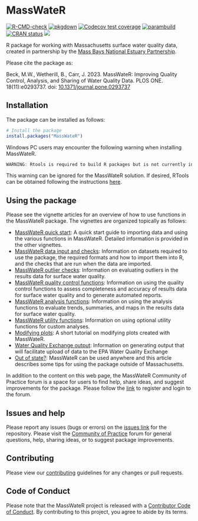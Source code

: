 # MassWateR

<!-- badges: start -->
[![R-CMD-check](https://github.com/massbays-tech/MassWateR/workflows/R-CMD-check/badge.svg)](https://github.com/massbays-tech/MassWateR/actions)
[![pkgdown](https://github.com/massbays-tech/MassWateR/workflows/pkgdown/badge.svg)](https://github.com/massbays-tech/MassWateR/actions)
[![Codecov test coverage](https://codecov.io/gh/massbays-tech/MassWateR/branch/main/graph/badge.svg)](https://app.codecov.io/gh/massbays-tech/MassWateR?branch=main)
[![parambuild](https://github.com/massbays-tech/MassWateR/workflows/parambuild/badge.svg)](https://github.com/massbays-tech/MassWateR/actions)
[![CRAN status](https://www.r-pkg.org/badges/version/MassWateR)](https://CRAN.R-project.org/package=MassWateR)
[![](http://cranlogs.r-pkg.org/badges/grand-total/MassWateR)](https://CRAN.R-project.org/package=MassWateR)
<!-- badges: end -->

R package for working with Massachusetts surface water quality data, created in partnership by the [Mass Bays National Estuary Partnership](https://massbays.org/).

Please cite the package as: 

Beck, M.W., Wetherill, B., Carr, J. 2023. MassWateR: Improving Quality Control, Analysis, and Sharing of
Water Quality Data. PLOS ONE. 18(11):e0293737. doi: [10.1371/journal.pone.0293737](https://doi.org/10.1371/journal.pone.0293737)

## Installation

The package can be installed as follows:

``` r
# Install the package
install.packages("MassWateR")
```

Windows PC users may encounter the following warning when installing MassWateR.

```r
WARNING: Rtools is required to build R packages but is not currently installed. Please download and install the appropriate version of Rtools before proceeding: https://cran.r-project.org/bin/windows/Rtools/
```

This warning can be ignored for the MassWateR solution.  If desired, RTools can be obtained following the instructions <a rel="canonical" href="https://cran.r-project.org/bin/windows/Rtools/" target="_blank">here</a>.

## Using the package

Please see the vignette articles for an overview of how to use functions in the MassWateR package.  The vignettes are organized topically as follows: 

* [MassWateR quick start](https://massbays-tech.github.io/MassWateR/articles/MassWateR.html): A quick start guide to importing data and using the various functions in MassWateR. Detailed information is provided in the other vignettes.
* [MassWateR data input and checks](https://massbays-tech.github.io/MassWateR/articles/inputs.html): Information on datasets required to use the package, the required formats and how to import them into R, and the checks that are run when the data are imported.
* [MassWateR outlier checks](https://massbays-tech.github.io/MassWateR/articles/outlierchecks.html): Information on evaluating outliers in the results data for surface water quality.
* [MassWateR quality control functions](https://massbays-tech.github.io/MassWateR/articles/qcoverview.html): Information on using the quality control functions to assess completeness and accuracy of results data for surface water quality and to generate automated reports.
* [MassWateR analysis functions](https://massbays-tech.github.io/MassWateR/articles/analysis.html): Information on using the analysis functions to evaluate trends, summaries, and maps in the results data for surface water quality.
* [MassWateR utility functions](https://massbays-tech.github.io/MassWateR/articles/utility.html): Information on using optional utility functions for custom analyses.
* [Modifying plots](https://massbays-tech.github.io/MassWateR/articles/modifying.html): A short tutorial on modifying plots created with MassWateR.
* [Water Quality Exchange output](https://massbays-tech.github.io/MassWateR/articles/wqx.html): Information on generating output that will facilitate upload of data to the EPA Water Quality Exchange
* [Out of state?](https://massbays-tech.github.io/MassWateR/articles/outofstate.html): MassWateR can be used anywhere and this article describes some tips for using the package outside of Massachusetts.

In addition to the content on this web page, the MassWateR Community of Practice forum is a space for users to find help, share ideas, and suggest improvements for the package.  Please follow the <a href="https://massbays.discourse.group/login" target="_blank">link</a> to register and login to the forum.

## Issues and help 

Please report any issues (bugs or errors) on the [issues link](https://github.com/massbays-tech/MassWateR/issues) for the repository.  Please visit the <a href="https://massbays.discourse.group/login" target="_blank">Community of Practice</a> forum for general questions, help, sharing ideas, or to suggest package improvements.

## Contributing 

Please view our [contributing](https://github.com/massbays-tech/MassWateR/blob/master/.github/CONTRIBUTING.md) guidelines for any changes or pull requests.

## Code of Conduct
  
Please note that the MassWateR project is released with a [Contributor Code of Conduct](https://contributor-covenant.org/version/2/0/CODE_OF_CONDUCT.html). By contributing to this project, you agree to abide by its terms.
